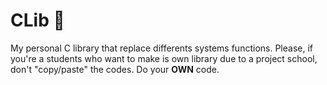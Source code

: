 # CLib :book:
My personal C library that replace differents systems functions.
Please, if you're a students who want to make is own library due to a project school, don't "copy/paste" the codes. Do your **OWN** code.

